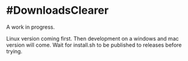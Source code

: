 #DownloadsClearer
==


A work in progress.

Linux version coming first. Then development on a windows and mac version will come. 
Wait for install.sh to be published to releases before trying. 